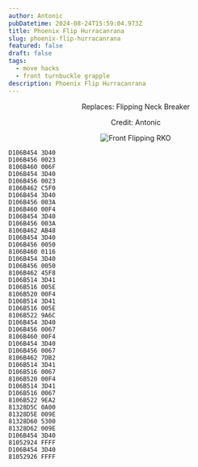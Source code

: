 ```yaml
---
author: Antonic
pubDatetime: 2024-08-24T15:59:04.973Z
title: Phoenix Flip Hurracanrana
slug: phoenix-flip-hurracanrana
featured: false
draft: false
tags:
  - move hacks
  - front turnbuckle grapple
description: Phoenix Flip Hurracanrana
---
```

<center>
Replaces: Flipping Neck Breaker <p>
Credit: Antonic

![Front Flipping RKO](/assets/phoenix-flip-hurracanrana.gif)
</center>

```text
D106B454 3D40
D106B456 0023
8106B460 006F
D106B454 3D40
D106B456 0023
8106B462 C5F0
D106B454 3D40
D106B456 003A
8106B460 00F4
D106B454 3D40
D106B456 003A
8106B462 AB48
D106B454 3D40
D106B456 0050
8106B460 0116
D106B454 3D40
D106B456 0050
8106B462 45F8
D106B514 3D41
D106B516 005E
8106B520 00F4
D106B514 3D41
D106B516 005E
8106B522 9A6C
D106B454 3D40
D106B456 0067
8106B460 00F4
D106B454 3D40
D106B456 0067
8106B462 7DB2
D106B514 3D41
D106B516 0067
8106B520 00F4
D106B514 3D41
D106B516 0067
8106B522 9EA2
81328D5C 0A00
81328D5E 009E
81328D60 5300
81328D62 009E
D106B454 3D40
81052924 FFFF
D106B454 3D40
81052926 FFFF
```
